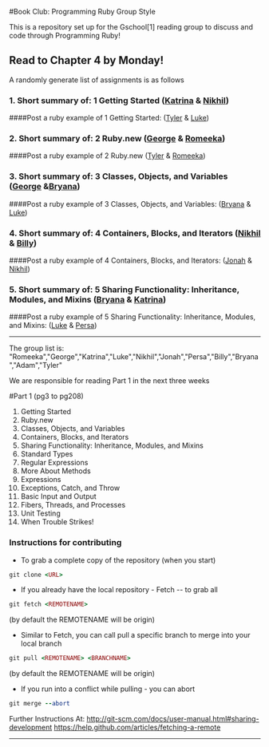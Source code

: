 #Book Club:  Programming Ruby Group Style

This is a repository set up for the Gschool[1] reading group to discuss and code through Programming Ruby!

Read to Chapter 4 by Monday!
----------------------------
A randomly generate list of assignments is as follows

### 1. Short summary of: 1 Getting Started ([Katrina](https://github.com/MappingKat) & [Nikhil](https://github.com/nikhiltaneja))

####Post a ruby example of 1 Getting Started: ([Tyler](https://github.com/TylerLong86) & [Luke](https://github.com/LukeMartinez))

### 2. Short summary of: 2 Ruby.new ([George](https://github.com/egogrb) & [Romeeka](https://github.com/rrgayhart))

####Post a ruby example of 2 Ruby.new ([Tyler](https://github.com/TylerLong86) & [Romeeka](https://github.com/rrgayhart))

### 3. Short summary of: 3 Classes, Objects, and Variables ([George](https://github.com/egogrb) &[Bryana](https://github.com/BryanaKnight))

####Post a ruby example of 3 Classes, Objects, and Variables:  ([Bryana](https://github.com/BryanaKnight) & [Luke](https://github.com/LukeMartinez))

### 4. Short summary of: 4 Containers, Blocks, and Iterators ([Nikhil](https://github.com/nikhiltaneja) & [Billy](https://github.com/billy22g))

####Post a ruby example of 4 Containers, Blocks, and Iterators: ([Jonah](https://github.com/jonah) & [Nikhil](https://github.com/nikhiltaneja))

### 5. Short summary of: 5 Sharing Functionality: Inheritance, Modules, and Mixins  ([Bryana](https://github.com/BryanaKnight) & [Katrina](https://github.com/MappingKat))
 
####Post a ruby example of 5 Sharing Functionality: Inheritance, Modules, and Mixins:  ([Luke](https://github.com/LukeMartinez) & [Persa](https://github.com/pzula))

----------------------------
The group list is:
"Romeeka","George","Katrina","Luke","Nikhil","Jonah","Persa","Billy","Bryana","Adam","Tyler"

We are responsible for reading Part 1 in the next three weeks

#Part 1 (pg3 to pg208)
1. Getting Started 
2. Ruby.new
3. Classes, Objects, and Variables 
4. Containers, Blocks, and Iterators 
5. Sharing Functionality: Inheritance, Modules, and Mixins
6. Standard Types 
7. Regular Expressions 
8. More About Methods 
9. Expressions 
10. Exceptions, Catch, and Throw 
11. Basic Input and Output 
12. Fibers, Threads, and Processes 
13. Unit Testing 
14. When Trouble Strikes!


### Instructions for contributing
<p></p>

*  To grab a complete copy of the repository (when you start)


```ruby
git clone <URL>
```

* If you already have the local repository - Fetch -- to grab all


```ruby
git fetch <REMOTENAME>
```
(by default the REMOTENAME will be origin)

* Similar to Fetch, you can call pull 
a specific branch to merge into your local branch

```ruby
git pull <REMOTENAME> <BRANCHNAME>
```
(by default the REMOTENAME will be origin)

*  If you run into a conflict while pulling -  you can abort

```ruby
git merge --abort
```

Further Instructions At: 
<http://git-scm.com/docs/user-manual.html#sharing-development>
<https://help.github.com/articles/fetching-a-remote>


----------------------------


